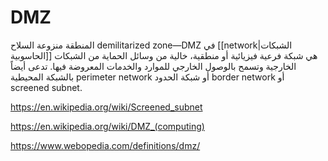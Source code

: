 # DMZ

المنطقة منزوعة السلاح demilitarized zone&mdash;DMZ في [[network|الشبكات الحاسوبية]] هي شبكة فرعية فيزيائية أو منطقية، خالية من وسائل الحماية من الشبكات الخارجية وتسمح بالوصول الخارجي للموارد والخدمات المعروضة فيها. تدعى أيضاً بالشبكة المحيطية perimeter network أو شبكة الحدود border network أو screened subnet.

https://en.wikipedia.org/wiki/Screened_subnet

https://en.wikipedia.org/wiki/DMZ_(computing)

https://www.webopedia.com/definitions/dmz/
